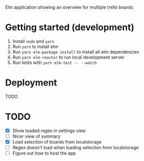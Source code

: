 Elm application showing an overview for multiple trello boards


# Getting started (development)

1. Install `node` and `yarn`
2. Run `yarn` to install elm
3. Run `yarn elm-package install` to install all elm dependencies
4. Run `yarn elm-reactor` to run local development server
5. Run tests with `yarn elm-test -- --watch`


# Deployment

TODO


# TODO

 - [x] Show loaded regex in settings view
 - [ ] Nicer view of summary
 - [x] Load selection of boards from localstorage
 - [ ] Regex doesn't load when loading selection from localstorage
 - [ ] Figure out how to host the app